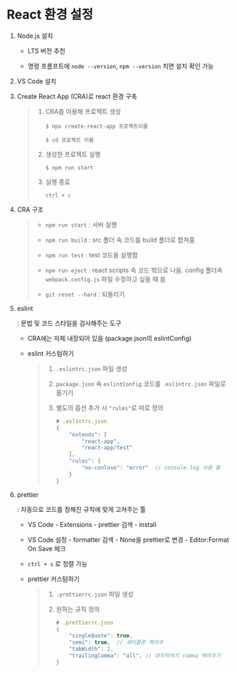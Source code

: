 # React 환경 설정

1. Node.js 설치
   
   - LTS 버전 추천
   
   - 명령 프롬프트에 `node --version`, `npm --version` 치면 설치 확인 가능

2. VS Code 설치

3. Create React App (CRA)로 react 환경 구축
   
   > 1. CRA를 이용해 프로젝트 생성
   >    
   >    `$ npx create-react-app 프로젝트이름`
   >    
   >    `$ cd 프로젝트 이름`
   > 
   > 2. 생성한 프로젝트 실행
   >    
   >    `$ npm run start`
   > 
   > 3. 실행 종료
   >    
   >    `ctrl + c`

4. CRA 구조
   
   > - `npm run start` : 서버 실행
   > 
   > - `npm run build` : src 폴더 속 코드를 build 폴더로 합쳐줌
   > 
   > - `npm run test` : test 코드들 실행함
   > 
   > - `npm run eject` : react scripts 속 코드 밖으로 나옴. config 폴더속 `webpack.config.js` 파일 수정하고 싶을 때 씀
   > 
   > - `git reset --hard` : 되돌리기

5. eslint
   
   : 문법 및 코드 스타일을 검사해주는 도구
   
   - CRA에는 자체 내장되어 있음 (package.json의 eslintConfig)
   
   - eslint 커스텀하기
     
     > 1. `.eslintrc.json` 파일 생성
     > 
     > 2. `package.json` 속 `eslintConfig` 코드를 `.eslintrc.json` 파일로 옮기기
     > 
     > 3. 별도의 옵션 추가 시 `"rules"`로 따로 정의
     >    
     >    ```jsx
     >    # .eslintrc.json
     >    {
     >        "extends": [
     >            "react-app",
     >            "react-app/test"
     >        ],
     >        "rules": {
     >            "no-conlose": "error"  // console.log 사용 불
     >        }
     >    }
     >    ```

6. prettier
   
   : 자동으로 코드를 정해진 규칙에 맞게 고쳐주는 툴
   
   - VS Code - Extensions - prettier 검색 - install
   
   - VS Code 설정 - formatter 검색 - None을 prettier로 변경 - Editor:Format On Save 체크
   
   - `ctrl + s` 로 정렬 가능
   
   - prettier 커스텀하기
     
     > 1. `.prettierrc.json` 파일 생성
     > 
     > 2. 원하는 규칙 정의
     >    
     >    ```jsx
     >    # .prettierrc.json
     >    {
     >        "singleQuote": true,
     >        "semi": true,  // 세미콜론 찍어주
     >        "tabWidth": 2,
     >        "trailingComma": "all", // 마지막까지 comma 찍어주기
     >    }
     >    ```
